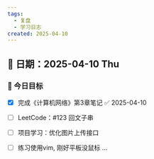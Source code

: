 ```yaml
---
tags:
  - 复盘
  - 学习日志
created: 2025-04-10
---
```


## 📅 日期：2025-04-10 Thu

### 📌 今日目标
- [x] 完成《计算机网络》第3章笔记 ✅ 2025-04-10
- [ ] LeetCode：#123 回文子串
- [ ] 项目学习：优化图片上传接口
- [ ] 练习使用vim, 刚好平板没鼠标
...


